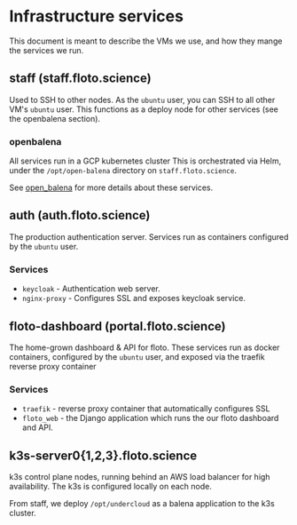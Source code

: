 # Infrastructure services

This document is meant to describe the VMs we use, and how they mange the services we run. 

## staff (staff.floto.science)

Used to SSH to other nodes. As the `ubuntu` user, you can SSH to all other VM's `ubuntu` user. This functions as a deploy node for other services (see the openbalena section).

### openbalena

All services run in a GCP kubernetes cluster This is orchestrated via Helm, under the `/opt/open-balena` directory on `staff.floto.science`.

See [open_balena](open_balena.md) for more details about these services.

## auth (auth.floto.science)

The production authentication server. Services run as containers configured by the `ubuntu` user.

### Services
- `keycloak` - Authentication web server.
- `nginx-proxy` - Configures SSL and exposes keycloak service.

## floto-dashboard (portal.floto.science)

The home-grown dashboard & API for floto. These services run as docker containers, configured by the `ubuntu` user, and exposed via the traefik reverse proxy container

### Services
- `traefik` - reverse proxy container that automatically configures SSL
- `floto_web` - the Django application which runs the our floto dashboard and API.

## k3s-server0{1,2,3}.floto.science

k3s control plane nodes, running behind an AWS load balancer for high availability. The k3s is configured locally on each node.

From staff, we deploy `/opt/undercloud` as a balena application to the k3s cluster.